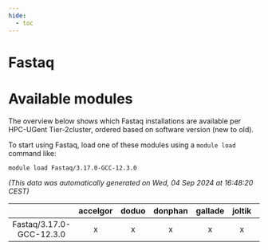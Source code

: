 ```yaml
---
hide:
  - toc
---
```


Fastaq
======

# Available modules


The overview below shows which Fastaq installations are available per HPC-UGent Tier-2cluster, ordered based on software version (new to old).

To start using Fastaq, load one of these modules using a `module load` command like:

```shell
module load Fastaq/3.17.0-GCC-12.3.0
```

*(This data was automatically generated on Wed, 04 Sep 2024 at 16:48:20 CEST)*  

| |accelgor|doduo|donphan|gallade|joltik|shinx|skitty|
| :---: | :---: | :---: | :---: | :---: | :---: | :---: | :---: |
|Fastaq/3.17.0-GCC-12.3.0|x|x|x|x|x|x|x|
